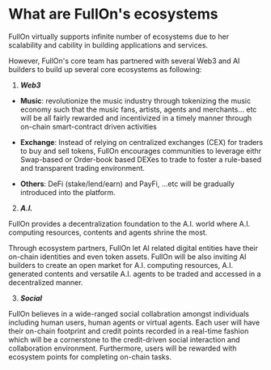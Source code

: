 # What are FullOn's ecosystems

FullOn virtually supports infinite number of ecosystems due to her scalability and cability in building applications and services.

However, FullOn's core team has partnered with several Web3 and AI builders to build up several core ecosystems as following:

1. ***Web3***

- **Music**: revolutionize the music industry through tokenizing the music economy such that the music fans, artists, agents and merchants... etc will be all fairly rewarded and incentivized in a timely manner through on-chain smart-contract driven activities 

- **Exchange**: Instead of relying on centralized exchanges (CEX) for traders to buy and sell tokens, FullOn encourages communities to leverage eithr Swap-based or Order-book based DEXes to trade to foster a rule-based and transparent trading environment.

- **Others**: DeFi (stake/lend/earn) and PayFi, ...etc will be gradually introduced into the platform.

2. ***A.I.***

FullOn provides a decentralization foundation to the A.I. world where A.I. computing resources, contents and agents shrine the most.

Through ecosystem partners, FullOn let AI related digital entities have their on-chain identities and even token assets. FullOn will be also inviting AI builders to create an open market for A.I. computing resources, A.I. generated contents and versatile A.I. agents to be traded and accessed in a decentralized manner.


3. ***Social***

FullOn believes in a wide-ranged social collabration amongst individuals including human users, human agents or virtual agents. Each user will have their on-chain footprint and credit points recorded in a real-time fashion which will be a cornerstone to the credit-driven social interaction and collaboration environment. Furthermore, users will be rewarded with ecosystem points for completing on-chain tasks.